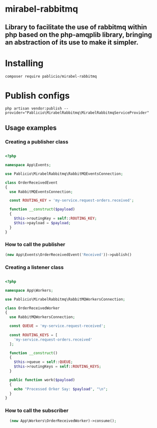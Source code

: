 # mirabel-rabbitmq
## Library to facilitate the use of rabbitmq within php based on the php-amqplib library, bringing an abstraction of its use to make it simpler.

##
# Installing

```
composer require pablicio/mirabel-rabbitmq
```

# Publish configs
```
php artisan vendor:publish --provider="Pablicio\MirabelRabbitmq\MirabelRabbitmqServiceProvider"
```

## Usage examples

### Creating a publisher class
```php

<?php

namespace App\Events;

use Pablicio\MirabelRabbitmq\RabbitMQEventsConnection;

class OrderReceivedEvent
{
  use RabbitMQEventsConnection;

  const ROUTING_KEY = 'my-service.request-orders.received';

  function __construct($payload)
  {
    $this->routingKey = self::ROUTING_KEY;
    $this->payload = $payload;
  }
}

```

### How to call the publisher

```php 
(new App\Events\OrderReceivedEvent('Received'))->publish()
```

### Creating a listener class
```php

<?php

namespace App\Workers;

use Pablicio\MirabelRabbitmq\RabbitMQWorkersConnection;

class OrderReceivedWorker
{
  use RabbitMQWorkersConnection;

  const QUEUE = 'my-service.request-received';
  
  const ROUTING_KEYS = [
    'my-service.request-orders.received'
  ];

  function __construct()
  {
    $this->queue = self::QUEUE;
    $this->routingKeys = self::ROUTING_KEYS;
  }

  public function work($payload)
  {
    echo "Processed Orker Say: $payload", "\n";
  }
}
```

### How to call the subscriber

```php 
  (new App\Workers\OrderReceivedWorker)->consume();
```

